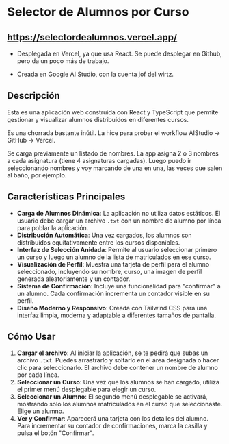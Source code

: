 # Selector de Alumnos por Curso

## https://selectordealumnos.vercel.app/

- Desplegada en Vercel, ya que usa React. Se puede desplegar en Github, pero da un poco más de trabajo.

- Creada en Google AI Studio, con la cuenta jof del wirtz.

## Descripción

Esta es una aplicación web construida con React y TypeScript que permite gestionar y visualizar alumnos distribuidos en diferentes cursos.

Es una chorrada bastante inútil. La hice para probar el workflow AIStudio -> GitHub -> Vercel.

Se carga previamente un listado de nombres. La app asigna 2 o 3 nombres a cada asignatura (tiene 4 asignaturas cargadas). Luego puedo ir seleccionando nombres y voy marcando de una en una, las veces que salen al baño, por ejemplo.

## Características Principales

-   **Carga de Alumnos Dinámica**: La aplicación no utiliza datos estáticos. El usuario debe cargar un archivo `.txt` con un nombre de alumno por línea para poblar la aplicación.
-   **Distribución Automática**: Una vez cargados, los alumnos son distribuidos equitativamente entre los cursos disponibles.
-   **Interfaz de Selección Anidada**: Permite al usuario seleccionar primero un curso y luego un alumno de la lista de matriculados en ese curso.
-   **Visualización de Perfil**: Muestra una tarjeta de perfil para el alumno seleccionado, incluyendo su nombre, curso, una imagen de perfil generada aleatoriamente y un contador.
-   **Sistema de Confirmación**: Incluye una funcionalidad para "confirmar" a un alumno. Cada confirmación incrementa un contador visible en su perfil.
-   **Diseño Moderno y Responsivo**: Creada con Tailwind CSS para una interfaz limpia, moderna y adaptable a diferentes tamaños de pantalla.

## Cómo Usar

1.  **Cargar el archivo**: Al iniciar la aplicación, se te pedirá que subas un archivo `.txt`. Puedes arrastrarlo y soltarlo en el área designada o hacer clic para seleccionarlo. El archivo debe contener un nombre de alumno por cada línea.
2.  **Seleccionar un Curso**: Una vez que los alumnos se han cargado, utiliza el primer menú desplegable para elegir un curso.
3.  **Seleccionar un Alumno**: El segundo menú desplegable se activará, mostrando solo los alumnos matriculados en el curso que seleccionaste. Elige un alumno.
4.  **Ver y Confirmar**: Aparecerá una tarjeta con los detalles del alumno. Para incrementar su contador de confirmaciones, marca la casilla y pulsa el botón "Confirmar".
